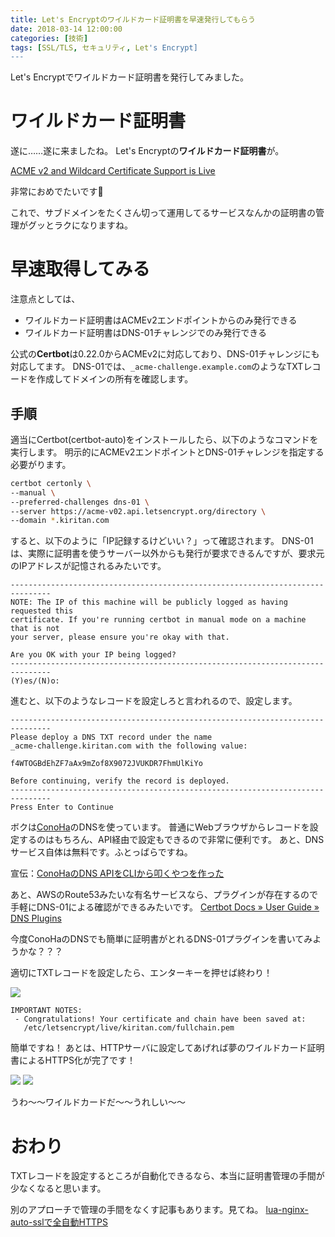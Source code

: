 ```yaml
---
title: Let's Encryptのワイルドカード証明書を早速発行してもらう
date: 2018-03-14 12:00:00
categories: [技術]
tags: [SSL/TLS, セキュリティ, Let's Encrypt]
---
```


Let's Encryptでワイルドカード証明書を発行してみました。

<!--more-->

# ワイルドカード証明書

遂に……遂に来ましたね。
Let's Encryptの**ワイルドカード証明書**が。

[ACME v2 and Wildcard Certificate Support is Live](https://community.letsencrypt.org/t/acme-v2-and-wildcard-certificate-support-is-live/55579)

非常におめでたいです🎉

これで、サブドメインをたくさん切って運用してるサービスなんかの証明書の管理がグッとラクになりますね。

# 早速取得してみる

注意点としては、

- ワイルドカード証明書はACMEv2エンドポイントからのみ発行できる
- ワイルドカード証明書はDNS-01チャレンジでのみ発行できる

公式の**Certbot**は0.22.0からACMEv2に対応しており、DNS-01チャレンジにも対応してます。
DNS-01では、`_acme-challenge.example.com`のようなTXTレコードを作成してドメインの所有を確認します。

## 手順

適当にCertbot(certbot-auto)をインストールしたら、以下のようなコマンドを実行します。
明示的にACMEv2エンドポイントとDNS-01チャレンジを指定する必要がります。

```sh
certbot certonly \
--manual \
--preferred-challenges dns-01 \
--server https://acme-v02.api.letsencrypt.org/directory \
--domain *.kiritan.com
```

すると、以下のように「IP記録するけどいい？」って確認されます。
DNS-01は、実際に証明書を使うサーバー以外からも発行が要求できるんですが、要求元のIPアドレスが記憶されるみたいです。

```
-------------------------------------------------------------------------------
NOTE: The IP of this machine will be publicly logged as having requested this
certificate. If you're running certbot in manual mode on a machine that is not
your server, please ensure you're okay with that.

Are you OK with your IP being logged?
-------------------------------------------------------------------------------
(Y)es/(N)o:
```

進むと、以下のようなレコードを設定しろと言われるので、設定します。

```
-------------------------------------------------------------------------------
Please deploy a DNS TXT record under the name
_acme-challenge.kiritan.com with the following value:

f4WTOGBdEhZF7aAx9mZof8X9072JVUKDR7FhmUlKiYo

Before continuing, verify the record is deployed.
-------------------------------------------------------------------------------
Press Enter to Continue
```

ボクは[ConoHa](https://www.conoha.jp/referral/?token=sp928CCbwhPZeu0SLEbeVyIhGOsIchLSzaun2yUbKWaR.q89860-OPA)のDNSを使っています。
普通にWebブラウザからレコードを設定するのはもちろん、API経由で設定もできるので非常に便利です。
あと、DNSサービス自体は無料です。ふとっばらですね。

宣伝：[ConoHaのDNS APIをCLIから叩くやつを作った](/archives/14/)

あと、AWSのRoute53みたいな有名サービスなら、プラグインが存在するので手軽にDNS-01による確認ができるみたいです。
[Certbot Docs » User Guide » DNS Plugins](https://certbot.eff.org/docs/using.html#dns-plugins)

今度ConoHaのDNSでも簡単に証明書がとれるDNS-01プラグインを書いてみようかな？？？

適切にTXTレコードを設定したら、エンターキーを押せば終わり！

![](/assets/23/0.png)

```
IMPORTANT NOTES:
 - Congratulations! Your certificate and chain have been saved at:
   /etc/letsencrypt/live/kiritan.com/fullchain.pem
```

簡単ですね！
あとは、HTTPサーバに設定してあげれば夢のワイルドカード証明書によるHTTPS化が完了です！

![](/assets/23/1.png)
![](/assets/23/2.png)

うわ〜〜ワイルドカードだ〜〜うれしい〜〜

# おわり

TXTレコードを設定するところが自動化できるなら、本当に証明書管理の手間が少なくなると思います。

別のアプローチで管理の手間をなくす記事もあります。見てね。
[lua-nginx-auto-sslで全自動HTTPS](/archives/21/)
